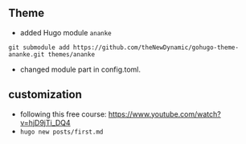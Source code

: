 
## Theme

* added Hugo module `ananke`

```
git submodule add https://github.com/theNewDynamic/gohugo-theme-ananke.git themes/ananke
```

* changed module part in config.toml.

## customization

* following this free course: https://www.youtube.com/watch?v=hjD9jTi_DQ4
* `hugo new posts/first.md`
